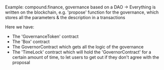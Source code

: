 Example: compound.finance, governance based on a DAO
→ Everything is written on the blockchain, e.g. 'propose' function for the governance, which stores all the parameters & the description in a transactions

Here we have:

- The 'GovernanceToken' contract
- The 'Box' contract
- The GovernorContract which gets all the logic of the governance
- The 'TimeLock' contract which will hold the 'GovernorContract' for a certain amount of time, to let users to get out if they don't agree with the proposal
